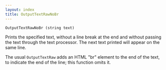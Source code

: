 ```yaml
---
layout: index
title: OutputTextRawNoBr
---
```


    OutputTextRawNoBr (string text)

Prints the specified text, without a line break at the end and without passing the text through the text processor. The next text printed will appear on the same line.

The usual `OutputTextRaw` adds an HTML "br" element to the end of the text, to indicate the end of the line; this function omits it.